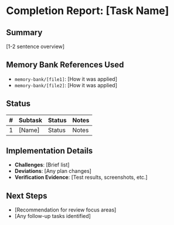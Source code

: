 # Completion Report: [Task Name]

## Summary
[1-2 sentence overview]

## Memory Bank References Used
- `memory-bank/[file1]`: [How it was applied]
- `memory-bank/[file2]`: [How it was applied]

## Status

| #   | Subtask | Status | Notes |
| --- | ------- | ------ | ----- |
| 1   | [Name]  | Status | Notes |

## Implementation Details
- **Challenges**: [Brief list]
- **Deviations**: [Any plan changes]
- **Verification Evidence**: [Test results, screenshots, etc.]

## Next Steps
- [Recommendation for review focus areas]
- [Any follow-up tasks identified]